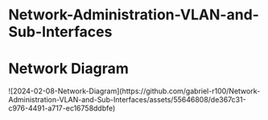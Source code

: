 # Network-Administration-VLAN-and-Sub-Interfaces
<h1>Network Diagram</h1>
![2024-02-08-Network-Diagram](https://github.com/gabriel-r100/Network-Administration-VLAN-and-Sub-Interfaces/assets/55646808/de367c31-c976-4491-a717-ec16758ddbfe)
